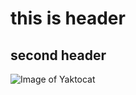 # this is header
## second header
![Image of Yaktocat](https://octodex.github.com/images/yaktocat.png)
